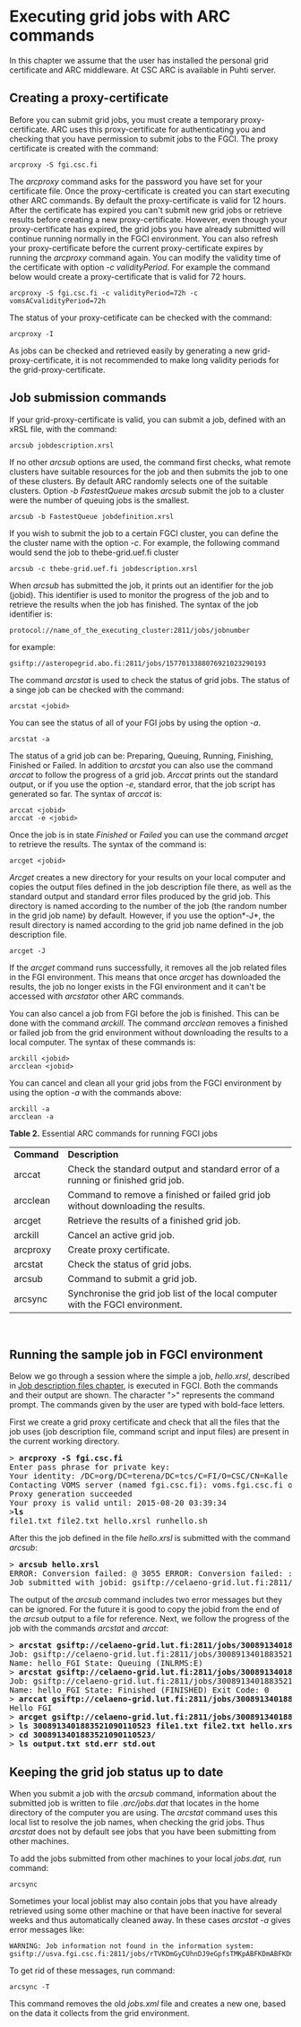 # Executing grid jobs with ARC commands

In this chapter we assume that the user has installed the personal grid
certificate and ARC middleware. At CSC ARC is available in Puhti server.


## Creating a proxy-certificate

Before you can submit grid jobs, you must create a temporary
proxy-certificate. ARC uses this proxy-certificate for authenticating
you and checking that you have permission to submit jobs to the FGCI.
The proxy certificate is created with the command:

    arcproxy -S fgi.csc.fi

The *arcproxy* command asks for the password you have set for your
certificate file. Once the proxy-certificate is created you can start
executing other ARC commands. By default the proxy-certificate is valid
for 12 hours. After the certificate has expired you can't submit new
grid jobs or retrieve results before creating a new proxy-certificate.
However, even though your proxy-certificate has expired, the grid jobs
you have already submitted will continue running normally in the FGCI
environment. You can also refresh your proxy-certificate before the
current proxy-certificate expires by running the *arcproxy* command
again. You can modify the validity time of the certificate with option
*-c validityPeriod*. For example the command below would create a
proxy-certificate that is valid for 72 hours.

    arcproxy -S fgi.csc.fi -c validityPeriod=72h -c vomsACvalidityPeriod=72h

The status of your proxy-cetificate can be checked with the command:

    arcproxy -I

As jobs can be checked and retrieved easily by generating a new
grid-proxy-certificate, it is not recommended to make long validity
periods for the grid-proxy-certificate.

## Job submission commands

If your grid-proxy-certificate is valid, you can submit a job, defined
with an xRSL file, with the command:

    arcsub jobdescription.xrsl

If no other *arcsub* options are used, the command first checks, what
remote clusters have suitable resources for the job and then submits the
job to one of these clusters. By default ARC randomly selects one of the
suitable clusters. Option *-b FastestQueue* makes *arcsub* submit the
job to a cluster were the number of queuing jobs is the smallest.

    arcsub -b FastestQueue jobdefinition.xrsl

If you wish to submit the job to a certain FGCI cluster, you can define
the the cluster name with the option *-c*. For example, the following
command would send the job to thebe-grid.uef.fi cluster

    arcsub -c thebe-grid.uef.fi jobdescription.xrsl

When *arcsub* has submitted the job, it prints out an identifier for the
job (jobid). This identifier is used to monitor the progress of the job
and to retrieve the results when the job has finished. The syntax of the
job identifier is:

    protocol://name_of_the_executing_cluster:2811/jobs/jobnumber 

for example:

    gsiftp://asteropegrid.abo.fi:2811/jobs/1577013388076921023290193

The command *arcstat* is used to check the status of grid jobs. The
status of a singe job can be checked with the command:

    arcstat <jobid>

You can see the status of all of your FGI jobs by using the option *-a*.

    arcstat -a 

The status of a grid job can be: Preparing, Queuing, Running, Finishing,
Finished or Failed. In addition to *arcstat* you can also use the
command *arccat* to follow the progress of a grid job. *Arccat* prints
out the standard output, or if you use the option *-e*, standard error,
that the job script has generated so far. The syntax of *arccat* is:

    arccat <jobid>
    arccat -e <jobid> 

Once the job is in state *Finished* or *Failed* you can use the command
*arcget* to retrieve the results. The syntax of the command is:

    arcget <jobid>

*Arcget* creates a new directory for your results on your local computer
and copies the output files defined in the job description file there,
as well as the standard output and standard error files produced by the
grid job. This directory is named according to the number of the job
(the random number in the grid job name) by default. However, if you use
the option*-J*, the result directory is named according to the grid job
name defined in the job description file.

    arcget -J 

If the *arcget* command runs successfully, it removes all the job
related files in the FGI environment. This means that once *arcget* has
downloaded the results, the job no longer exists in the FGI environment
and it can't be accessed with *arcstat*or other ARC commands.

You can also cancel a job from FGI before the job is finished. This can
be done with the command *arckill*. The command *arcclean* removes a
finished or failed job from the grid environment without downloading the
results to a local computer. The syntax of these commands is:

    arckill <jobid>
    arcclean <jobid>

You can cancel and clean all your grid jobs from the FGCI environment by
using the option *-a* with the commands above:

    arckill -a
    arcclean -a

**Table 2.** Essential ARC commands for running FGCI jobs

|             |                                                                                  |
|-------------|----------------------------------------------------------------------------------|
| **Command** | **Description**                                                                  |
| arccat      | Check the standard output and standard error of a running or finished grid job.  |
| arcclean    | Command to remove a finished or failed grid job without downloading the results. |
| arcget      | Retrieve the results of a finished grid job.                                     |
| arckill     | Cancel an active grid job.                                                       |
| arcproxy    | Create proxy certificate.                                                        |
| arcstat     | Check the status of grid jobs.                                                   |
| arcsub      | Command to submit a grid job.                                                    |
| arcsync     | Synchronise the grid job list of the local computer with the FGCI environment.   |

 

## Running the sample job in FGCI environment

Below we go through a session where the simple a job, *hello.xrsl*,
described in [Job description files chapter](./arc-job-description-files.md), is executed in FGCI. 
Both the commands and their output are shown. The character "&gt;" represents the command
prompt. The commands given by the user are typed with bold-face letters.

First we create a grid proxy certificate and check that all the files
that the job uses (job description file, command script and input files)
are present in the current working directory.

<pre>
> <b>arcproxy -S fgi.csc.fi</b>
Enter pass phrase for private key:
Your identity: /DC=org/DC=terena/DC=tcs/C=FI/O=CSC/CN=Kalle Käyttäjä kkayttajl@csc.fi
Contacting VOMS server (named fgi.csc.fi): voms.fgi.csc.fi on port: 15003
Proxy generation succeeded
Your proxy is valid until: 2015-08-20 03:39:34
><b>ls</b>
file1.txt file2.txt hello.xrsl runhello.sh
</pre>

After this the job defined in the file *hello.xrsl* is submitted with
the command *arcsub*:

<pre>
> <b>arcsub hello.xrsl</b>  
ERROR: Conversion failed: @ 3055 ERROR: Conversion failed: : SEVQLVNQRUMwNiBAIEDCoDEyLjIy 
Job submitted with jobid: gsiftp://celaeno-grid.lut.fi:2811/jobs/3008913401883521090110523
</pre>

The output of the *arcsub* command includes two error messages but they
can be ignored. For the future it is good to copy the jobid from the end
of the *arcsub* output to a file for reference. Next, we follow the
progress of the job with the commands *arcstat* and *arccat*:

<pre>
> <b>arcstat gsiftp://celaeno-grid.lut.fi:2811/jobs/3008913401883521090110523</b> 
Job: gsiftp://celaeno-grid.lut.fi:2811/jobs/3008913401883521090110523 
Name: hello_FGI State: Queuing (INLRMS:E)  
> <b>arcstat gsiftp://celaeno-grid.lut.fi:2811/jobs/3008913401883521090110523</b>  
Job: gsiftp://celaeno-grid.lut.fi:2811/jobs/3008913401883521090110523 
Name: hello_FGI State: Finished (FINISHED) Exit Code: 0  
> <b>arccat gsiftp://celaeno-grid.lut.fi:2811/jobs/3008913401883521090110523</b>
Hello FGI  
> <b>arcget gsiftp://celaeno-grid.lut.fi:2811/jobs/3008913401883521090110523</b>  
> <b>ls 3008913401883521090110523 file1.txt file2.txt hello.xrsl runhello.sh</b>  
> <b>cd 3008913401883521090110523/</b>  
> <b>ls output.txt std.err std.out</b>
</pre>

## Keeping the grid job status up to date

When you submit a job with the *arcsub* command, information about the
submitted job is written to file *.arc/jobs.dat* that locates in the
home directory of the computer you are using. The *arcstat* command uses
this local list to resolve the job names, when checking the grid jobs.
Thus *arcstat* does not by default see jobs that you have been
submitting from other machines.

To add the jobs submitted from other machines to your local *jobs.dat,*
run command:

`arcsync`

Sometimes your local joblist may also contain jobs that you have already
retrieved using some other machine or that have been inactive for
several weeks and thus automatically cleaned away. In these cases
*arcstat -a* gives error messages like:

```
WARNING: Job information not found in the information system: 
gsiftp://usva.fgi.csc.fi:2811/jobs/rTVKDmGyCUhnDJ9eGpfsTMKpABFKDmABFKDmjqKKDmABFKDm8VTkNn
```

To get rid of these messages, run command:

`arcsync -T`

This command removes the old *jobs.xml* file and creates a new one,
based on the data it collects from the grid environment.
